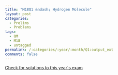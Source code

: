 ```yaml
---
title: "M18Q1 &ndash; Hydrogen Molecule"
layout: post
categories:
  - Prelims
  - Problems
tags:
  - QM
  - M18
  - untagged
permalink: /:categories/:year/:month/Q1:output_ext
comments: false
---
```

<object data="2018M1Q.pdf" type="application/pdf" width="100%" height="500"></object>
<div class="message"><a href='https://princetonprelim.com/prelim/41/'>Check for solutions to this year's exam</a></div>